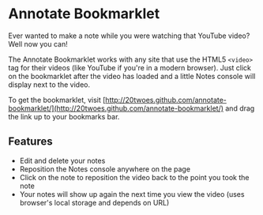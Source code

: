 Annotate Bookmarklet
====================

Ever wanted to make a note while you were watching that YouTube video?  Well now you can!

The Annotate Bookmarklet works with any site that use the HTML5 `<video>` tag for their videos (like YouTube if you're in a modern browser).  Just click on the bookmarklet after the video has loaded and a little Notes console will display next to the video.

To get the bookmarklet, visit [http://20twoes.github.com/annotate-bookmarklet/](http://20twoes.github.com/annotate-bookmarklet/) and drag the link up to your bookmarks bar.

Features
--------

* Edit and delete your notes
* Reposition the Notes console anywhere on the page
* Click on the note to reposition the video back to the point you took the note
* Your notes will show up again the next time you view the video (uses browser's local storage and depends on URL)
